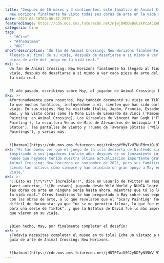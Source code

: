 ```yaml
---
title: "Después de 16 meses y 3 continentes, este fanático de Animal Crossing:
  New Horizons finalmente ha visto todas sus obras de arte en la vida real."
date: 2023-08-18T02:06:37.257Z
featuredimage: https://cdn.mos.cms.futurecdn.net/njwjD4DDeBuUzkPczAJZeN-970-80.jpg.webp
categoria: Cine
tags:
  - "#Cine"
  - "#Thebatman"
  - "#DC"
short-description: "Un fan de Animal Crossing: New Horizons finalmente ha
  llegado al final de su viaje, después de desafiarse a sí mismo a ver cada
  pieza de arte del juego en la vida real."
mk1: >-
  Un fan de Animal Crossing: New Horizons finalmente ha llegado al final de su
  viaje, después de desafiarse a sí mismo a ver cada pieza de arte del juego en
  la vida real.


  El año pasado, escribimos sobre May, el jugador de Animal Crossing: New Horizons en un viaje para ver cada pieza de arte del juego en la vida real. Ahora, el 17 de agosto, casi un año después, May ha completado finalmente la tarea monumental. Para llegar a esta etapa, el fanático de Animal Crossing tuvo que viajar a 3 continentes, 10 países, 17 ciudades y visitar 29 museos para ver 43 piezas de arte diferentes, todo en el espacio de 16 meses.
mk2: >-
  Afortunadamente para nosotros, May también documentó su viaje en TikTok, por
  lo que muchos fanáticos, incluyéndome a mí, sienten que han sido parte del
  viaje. En sus viajes, May ha visitado Italia, Japón, Francia, Estados Unidos y
  más, y ha visto obras como la Mona Lisa de Leonardo da Vinci ('Famous
  Painting' en Animal Crossing), Los Girasoles de Vincent Van Gogh ('Flowery
  Painting'), la escultura Venus de Milo de Alexandros de Antioquía ('Beautiful
  Statue'), las pantallas de Viento y Trueno de Tawaraya Sōtatsu ('Wild
  Paintings'), y varias más.


  ![batman](https://cdn.mos.cms.futurecdn.net/tcUzqgVfMyTvH7NUFMrxiQ-970-80.jpg.webp "batman")
mk3: "Es tan bueno ver que el juego de la isla desierta de Nintendo sigue
  inspirando a sus jugadores incluso años después de su lanzamiento inicial.
  Puede que hayamos tenido nuestra última actualización importante gratuita para
  Animal Crossing: New Horizons en noviembre de 2021, pero sus fanáticos siguen
  siendo tan activos como siempre y han brindado un gran apoyo a May en su
  viaje."
mk4: >-
  "¡¡Esto es j\*\*\*\* increíble!!", dice un usuario de Twitter en respuesta al
  tweet anterior, "\[He estado] jugando desde Wild World y NUNCA logré completar
  las obras de arte en ninguna serie hasta ahora, mientras que tú lo lograste en
  la vida real…" Otros fanáticos le han preguntado a May sobre sus experiencias
  con las obras de arte, a lo que revelaron que el 'Scary Painting' fue el más
  difícil de documentar ya que "no se me permitió filmar, lo que fue estresante
  para una serie de TikTok", y que la Estatua de David fue lo más impresionante
  que vieron en su viaje.


  ¡Bien hecho, May, por finalmente completar el desafío!
mk5: >-
  ¿Todavía necesitas completar el museo en tu isla? Echa un vistazo a nuestra
  guía de arte de Animal Crossing: New Horizons.


  ![batman](https://cdn.mos.cms.futurecdn.net/jH8TPZwiVSG2yDDFyN35WV-970-80.jpg.webp "batmab")
---
```

